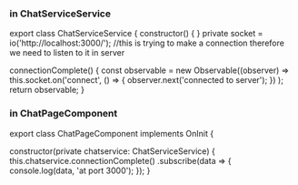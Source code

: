  
### in ChatServiceService

 export class ChatServiceService {
  constructor() { }
  private socket = io('http://localhost:3000/'); //this is trying to make a connection therefore we need to listen to it in server

  connectionComplete() {
    const observable = new Observable<String>((observer) =>
    this.socket.on('connect', () => {
       observer.next('connected to server');
    })
    );
    return observable;
  }


### in ChatPageComponent

 export class ChatPageComponent implements OnInit {

  constructor(private chatservice: ChatServiceService) {
    this.chatservice.connectionComplete()
    .subscribe(data => {
      console.log(data, 'at port 3000');
    });
  }
 
